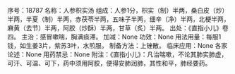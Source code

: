 序号：18787
名称：人参枳实汤
组成：人参1分，枳实（制）半两，桑白皮（炒）半两，半夏（制）半两，赤茯苓半两，五味子半两，细辛（净）半两，北梗半两，麻黄（去节）半两，阿胶（炒酥）半两，甘草（炙）半两。
出处：《直指小儿》卷四。
主治：感冒嗽喘，胸满痰滞。
加减：None
功效：None
用法用量：每服1钱，如生姜3片，紫苏3叶，水煎服。
制备方法：上锉散。
临床应用：None
各家论述：None
用药禁忌：None
附注：《直指小儿》：凡治喘嗽，不论其肺实肺虚，可汗、可温、可下，药中须用阿胶，便得安肺润肺，其性和平，肺经要药。

